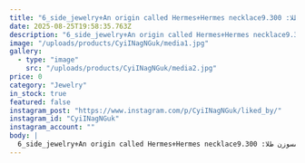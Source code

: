 ```yaml
---
title: "6_side_jewelry⚜️An origin called Hermes⚜️Hermes necklaceگردنبند رز گلد هرمسوزن طلا: 9.300 grوزن سنگ: 0.60  gr📬برای سفارش و کسب اطلاعات بیشتر به دایرکت مراجعه فرمایید. ___________________________#مخراجکاری_مدرن #اموزش_مخراجکاری_مدرن #مخراجکاری_طلا #تنظیم_مشترک #گردنبند_هرمس #رزگلد #تولید #جواهری_انلاین_روجا96wSee translation"
date: 2025-08-25T19:58:35.763Z
description: "6_side_jewelry⚜️An origin called Hermes⚜️Hermes necklaceگردنبند رز گلد هرمسوزن طلا: 9.300 grوزن سنگ: 0.60  gr📬برای سفارش و کسب اطلاعات بیشتر به دایرکت مراجعه فرمایید. ___________________________#مخراجکاری_مدرن #اموزش_مخراجکاری_مدرن #مخراجکاری_طلا #تنظیم_مشترک #گردنبند_هرمس #رزگلد #تولید #جواهری_انلاین_روجا96wSee translation"
image: "/uploads/products/CyiINagNGuk/media1.jpg"
gallery:
  - type: "image"
    src: "/uploads/products/CyiINagNGuk/media2.jpg"
price: 0
category: "Jewelry"
in_stock: true
featured: false
instagram_post: "https://www.instagram.com/p/CyiINagNGuk/liked_by/"
instagram_id: "CyiINagNGuk"
instagram_account: ""
body: |
  6_side_jewelry⚜️An origin called Hermes⚜️Hermes necklaceگردنبند رز گلد هرمسوزن طلا: 9.300 grوزن سنگ: 0.60  gr📬برای سفارش و کسب اطلاعات بیشتر به دایرکت مراجعه فرمایید. ___________________________#مخراجکاری_مدرن #اموزش_مخراجکاری_مدرن #مخراجکاری_طلا #تنظیم_مشترک #گردنبند_هرمس #رزگلد #تولید #جواهری_انلاین_روجا96wSee translation
---
```

